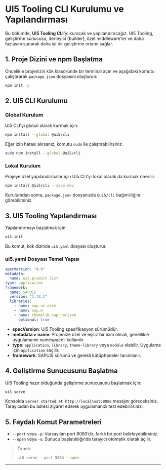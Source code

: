 # UI5 Tooling CLI Kurulumu ve Yapılandırması

Bu bölümde, **UI5 Tooling CLI**’yi kuracak ve yapılandıracağız. UI5 Tooling, geliştirme sunucusu, derleyici (builder), özel middleware’ler ve daha fazlasını sunarak daha iyi bir geliştirme ortamı sağlar.

## 1. Proje Dizini ve npm Başlatma

Öncelikle projenizin kök klasöründe bir terminal açın ve aşağıdaki komutu çalıştırarak `package.json` dosyasını oluşturun:

```bash
npm init -y
```

## 2. UI5 CLI Kurulumu

### Global Kurulum

UI5 CLI’yi global olarak kurmak için:

```bash
npm install --global @ui5/cli
```

Eğer izin hatası alırsanız, komutu `sudo` ile çalıştırabilirsiniz:

```bash
sudo npm install --global @ui5/cli
```

### Lokal Kurulum

Projeye özel yapılandırmalar için UI5 CLI’yi lokal olarak da kurmak önerilir:

```bash
npm install @ui5/cli --save-dev
```

Kurulumdan sonra, `package.json` dosyanızda `@ui5/cli` bağımlılığını görebilirsiniz.

## 3. UI5 Tooling Yapılandırması

Yapılandırmayı başlatmak için:

```bash
ui5 init
```

Bu komut, kök dizinde `ui5.yaml` dosyası oluşturur.

### ui5.yaml Dosyası Temel Yapısı

```yaml
specVersion: "4.0"
metadata:
  name: ui5.product.list
type: application
framework:                
  name: SAPUI5
  version: "1.73.1"
  libraries:
    - name: sap.ui.core
    - name: sap.m
    - name: themelib_sap_horizon
      optional: true
```

- **specVersion**: UI5 Tooling spesifikasyon sürümüdür.
- **metadata > name**: Projenize özel ve eşsiz bir isim olmalı, genellikle uygulamanın namespace’i kullanılır.
- **type**: `application`, `library`, `theme-library` veya `module` olabilir. Uygulama için `application` seçilir.
- **framework**: SAPUI5 sürümü ve gerekli kütüphaneler tanımlanır.

## 4. Geliştirme Sunucusunu Başlatma

UI5 Tooling hazır olduğunda geliştirme sunucusunu başlatmak için:

```bash
ui5 serve
```

Konsolda `Server started at http://localhost:8080` mesajını göreceksiniz. Tarayıcıdan bu adresi ziyaret ederek uygulamanızı test edebilirsiniz.

## 5. Faydalı Komut Parametreleri

- `--port` veya `-p`: Varsayılan port 8080’dir, farklı bir port belirleyebilirsiniz.
- `--open` veya `-o`: Sunucu başlatıldığında tarayıcı otomatik olarak açılır.

> Örnek:
> ```bash
> ui5 serve --port 5534 --open
> ```

---